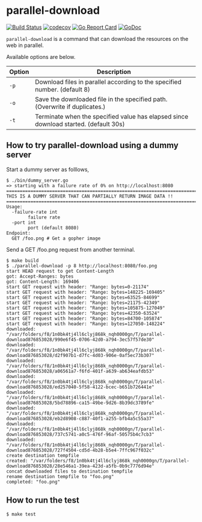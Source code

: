 # parallel-download

[![Build Status](https://travis-ci.com/hioki-daichi/parallel-download.svg?branch=master)](https://travis-ci.com/hioki-daichi/parallel-download)
[![codecov](https://codecov.io/gh/hioki-daichi/parallel-download/branch/master/graph/badge.svg)](https://codecov.io/gh/hioki-daichi/parallel-download)
[![Go Report Card](https://goreportcard.com/badge/github.com/hioki-daichi/parallel-download)](https://goreportcard.com/report/github.com/hioki-daichi/parallel-download)
[![GoDoc](https://godoc.org/github.com/hioki-daichi/parallel-download?status.svg)](https://godoc.org/github.com/hioki-daichi/parallel-download)

`parallel-download` is a command that can download the resources on the web in parallel.

Available options are below.

| Option | Description                                                                          |
| ---    | ---                                                                                  |
| `-p`   | Download files in parallel according to the specified number. (default 8)            |
| `-o`   | Save the downloaded file in the specified path. (Overwrite if duplicates.)           |
| `-t`   | Terminate when the specified value has elapsed since download started. (default 30s) |

## How to try parallel-download using a dummy server

Start a dummy server as folllows,

```shell
$ ./bin/dummy_server.go
=> starting with a failure rate of 0% on http://localhost:8080
================================================================================
THIS IS A DUMMY SERVER THAT CAN PARTIALLY RETURN IMAGE DATA !!
================================================================================
Usage:
  -failure-rate int
        failure rate
  -port int
        port (default 8080)
Endpoint:
  GET /foo.png # Get a gopher image
```

Send a GET /foo.png request from another terminal.

```shell
$ make build
$ ./parallel-download -p 8 http://localhost:8080/foo.png
start HEAD request to get Content-Length
got: Accept-Ranges: bytes
got: Content-Length: 169406
start GET request with header: "Range: bytes=0-21174"
start GET request with header: "Range: bytes=148225-169405"
start GET request with header: "Range: bytes=63525-84699"
start GET request with header: "Range: bytes=21175-42349"
start GET request with header: "Range: bytes=105875-127049"
start GET request with header: "Range: bytes=42350-63524"
start GET request with header: "Range: bytes=84700-105874"
start GET request with header: "Range: bytes=127050-148224"
downloaded: "/var/folders/f8/1n0bk4tj4ll6clyj868k_nqh0000gn/T/parallel-download876853028/990e6f45-0706-42d0-a794-3ec57f57de30"
downloaded: "/var/folders/f8/1n0bk4tj4ll6clyj868k_nqh0000gn/T/parallel-download876853028/d2f907b1-d7fc-4d03-906e-0af5ec73b307"
downloaded: "/var/folders/f8/1n0bk4tj4ll6clyj868k_nqh0000gn/T/parallel-download876853028/a06561a7-f6fd-401f-a639-ab634eafdb53"
downloaded: "/var/folders/f8/1n0bk4tj4ll6clyj868k_nqh0000gn/T/parallel-download876853028/ed257040-5f58-4122-bcec-b651b726441e"
downloaded: "/var/folders/f8/1n0bk4tj4ll6clyj868k_nqh0000gn/T/parallel-download876853028/5bd78896-ca15-49be-9d26-8b39dc3789fe"
downloaded: "/var/folders/f8/1n0bk4tj4ll6clyj868k_nqh0000gn/T/parallel-download876853028/eb2d8908-c887-40f1-a255-bfb4a5c55a37"
downloaded: "/var/folders/f8/1n0bk4tj4ll6clyj868k_nqh0000gn/T/parallel-download876853028/737c5741-a0c5-476f-96af-50575b4c7cb3"
downloaded: "/var/folders/f8/1n0bk4tj4ll6clyj868k_nqh0000gn/T/parallel-download876853028/727f4504-cd5d-4b28-b5e4-7ffc967f032c"
create destination tempfile
created: "/var/folders/f8/1n0bk4tj4ll6clyj868k_nqh0000gn/T/parallel-download876853028/28e546a1-39ea-423d-a5fb-0b9c7776d94e"
concat downloaded files to destination tempfile
rename destination tempfile to "foo.png"
completed: "foo.png"
```

## How to run the test

```shell
$ make test
```
